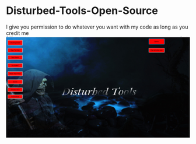 # Disturbed-Tools-Open-Source
I give you permission to do whatever you want with my code as long as you credit me
![alt text](https://github.com/V1p3rhax/Disturbed-Tools-Open-Source/blob/main/disturbed-tools-home.png)
